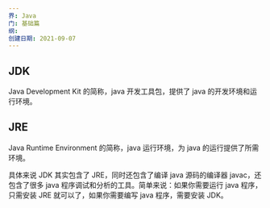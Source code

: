 ```yaml
---
界: Java
门: 基础篇
纲: 
创建日期: 2021-09-07
---
```

## JDK

Java Development Kit 的简称，java 开发工具包，提供了 java 的开发环境和运行环境。

## JRE

Java Runtime Environment 的简称，java 运行环境，为 java 的运行提供了所需环境。

具体来说 JDK 其实包含了 JRE，同时还包含了编译 java 源码的编译器 javac，还包含了很多 java 程序调试和分析的工具。简单来说：如果你需要运行 java 程序，只需安装 JRE 就可以了，如果你需要编写 java 程序，需要安装 JDK。
